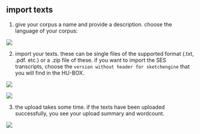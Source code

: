 ## import texts

1. give your corpus a name and provide a description. choose the language of your corpus:

![][image-1]

2. import your texts. these can be single files of the supported format (.txt, .pdf. etc.) or a .zip file of these. if you want to import the SES transcripts, choose the `version without header for sketchengine` that you will find in the HU-BOX.


![][image-2]

![][image-3]

3. the upload takes some time. if the texts have been uploaded successfully, you see your upload summary and wordcount.

![][image-4]

[image-1]:	~/Documents/github/school/api/png/ses-overview/mdb-01-005.png
[image-2]:	~/Documents/github/school/api/png/ses-overview/./mdb-01-006.png
[image-3]:	~/Documents/github/school/api/png/ses-overview/./mdb-01-007.png
[image-4]:	~/Documents/github/school/api/png/ses-overview/./mdb-01-008.png